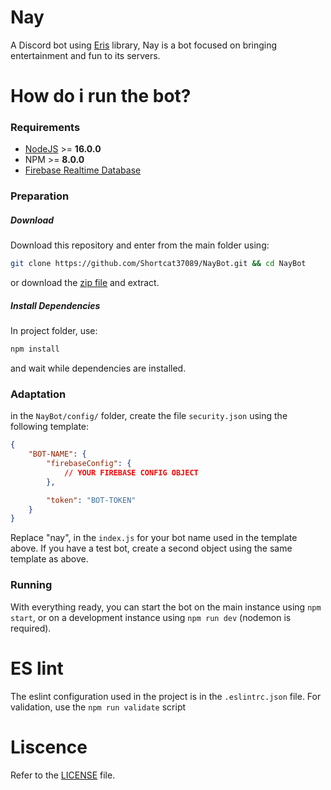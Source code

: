 # Nay

A Discord bot using [Eris](https://github.com/abalabahaha/eris/) library, Nay is a bot focused on bringing entertainment and fun to its servers.

# How do i run the bot?

### Requirements

* [NodeJS](https://nodejs.org/) >= **16.0.0**
* NPM >= **8.0.0**
* [Firebase Realtime Database](https://firebase.google.com/)

### Preparation

##### Download

Download this repository and enter from the main folder using:
```sh
git clone https://github.com/Shortcat37089/NayBot.git && cd NayBot
```
or download the [zip file](https://github.com/Shortcat37089/NayBot/archive/refs/heads/main.zip) and extract.

##### Install Dependencies

In project folder, use:
```sh
npm install
```
and wait while dependencies are installed.

### Adaptation

in the `NayBot/config/` folder, create the file `security.json` using the following template:
```json
{
    "BOT-NAME": {
        "firebaseConfig": {
            // YOUR FIREBASE CONFIG OBJECT
        },

        "token": "BOT-TOKEN"
    }
}
```

Replace "nay", in the `index.js` for your bot name used in the template above. If you have a test bot, create a second object using the same template as above.

### Running

With everything ready, you can start the bot on the main instance using `npm start`, or on a development instance using `npm run dev` (nodemon is required).

# ES lint

The eslint configuration used in the project is in the `.eslintrc.json` file. For validation, use the `npm run validate` script

# Liscence

Refer to the [LICENSE](https://github.com/Shortcat37089/NayBot/blob/main/LICENSE) file.